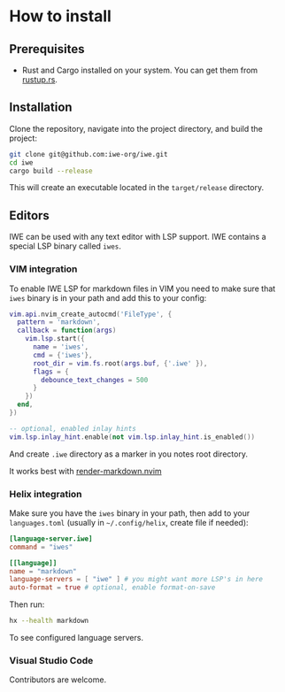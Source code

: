 # How to install

## Prerequisites

- Rust and Cargo installed on your system. You can get them from [rustup.rs](https://rustup.rs).

## Installation

Clone the repository, navigate into the project directory, and build the project:

``` sh
git clone git@github.com:iwe-org/iwe.git
cd iwe
cargo build --release
```

This will create an executable located in the `target/release` directory.

## Editors

IWE can be used with any text editor with LSP support. IWE contains a special LSP binary called `iwes`.

### VIM integration

To enable IWE LSP for markdown files in VIM you need to make sure that `iwes` binary is in your path and add this to your config:

``` lua
vim.api.nvim_create_autocmd('FileType', {
  pattern = 'markdown',
  callback = function(args)
    vim.lsp.start({
      name = 'iwes',
      cmd = {'iwes'},
      root_dir = vim.fs.root(args.buf, {'.iwe' }),
      flags = {
        debounce_text_changes = 500
      }
    })
  end,
})

-- optional, enabled inlay hints
vim.lsp.inlay_hint.enable(not vim.lsp.inlay_hint.is_enabled())
```

And create `.iwe` directory as a marker in you notes root directory.

It works best with [render-markdown.nvim](https://github.com/MeanderingProgrammer/render-markdown.nvim/tree/main)

### Helix integration

Make sure you have the `iwes` binary in your path, then add to your `languages.toml` (usually in `~/.config/helix`, create file if needed):

``` toml
[language-server.iwe]
command = "iwes"

[[language]]
name = "markdown"
language-servers = [ "iwe" ] # you might want more LSP's in here
auto-format = true # optional, enable format-on-save
```

Then run:

``` sh
hx --health markdown
```

To see configured language servers.

### Visual Studio Code

Contributors are welcome.
